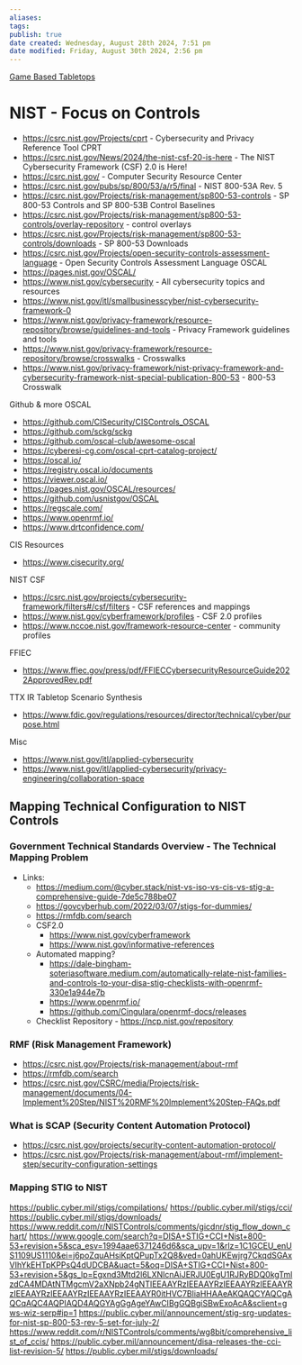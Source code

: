```yaml
---
aliases: 
tags: 
publish: true
date created: Wednesday, August 28th 2024, 7:51 pm
date modified: Friday, August 30th 2024, 2:56 pm
---
```


[Game Based Tabletops](../Game-Based%20Tabletops/Game-Based%20Tabletops.md)

# NIST - Focus on Controls

- https://csrc.nist.gov/Projects/cprt - Cybersecurity and Privacy Reference Tool CPRT
- https://csrc.nist.gov/News/2024/the-nist-csf-20-is-here - The NIST Cybersecurity Framework (CSF) 2.0 is Here!
- https://csrc.nist.gov/ - Computer Security Resource Center
- https://csrc.nist.gov/pubs/sp/800/53/a/r5/final - NIST 800-53A Rev. 5
- https://csrc.nist.gov/Projects/risk-management/sp800-53-controls - SP 800-53 Controls and SP 800-53B Control Baselines
- https://csrc.nist.gov/Projects/risk-management/sp800-53-controls/overlay-repository - control overlays
- https://csrc.nist.gov/Projects/risk-management/sp800-53-controls/downloads - SP 800-53 Downloads
- https://csrc.nist.gov/Projects/open-security-controls-assessment-language - Open Security Controls Assessment Language OSCAL
- https://pages.nist.gov/OSCAL/
- https://www.nist.gov/cybersecurity - All cybersecurity topics and resources
- https://www.nist.gov/itl/smallbusinesscyber/nist-cybersecurity-framework-0
- https://www.nist.gov/privacy-framework/resource-repository/browse/guidelines-and-tools - Privacy Framework guidelines and tools
- https://www.nist.gov/privacy-framework/resource-repository/browse/crosswalks - Crosswalks
- https://www.nist.gov/privacy-framework/nist-privacy-framework-and-cybersecurity-framework-nist-special-publication-800-53 - 800-53 Crosswalk

Github & more OSCAL

- https://github.com/CISecurity/CISControls_OSCAL
- https://github.com/sckg/sckg
- https://github.com/oscal-club/awesome-oscal
- https://cyberesi-cg.com/oscal-cprt-catalog-project/
- https://oscal.io/
- https://registry.oscal.io/documents
- https://viewer.oscal.io/
- https://pages.nist.gov/OSCAL/resources/
- https://github.com/usnistgov/OSCAL
- https://regscale.com/
- https://www.openrmf.io/
- https://www.drtconfidence.com/

CIS Resources
- https://www.cisecurity.org/
    

NIST CSF
- https://csrc.nist.gov/projects/cybersecurity-framework/filters#/csf/filters - CSF references and mappings
- https://www.nist.gov/cyberframework/profiles - CSF 2.0 profiles
- https://www.nccoe.nist.gov/framework-resource-center - community profiles

FFIEC
- https://www.ffiec.gov/press/pdf/FFIECCybersecurityResourceGuide2022ApprovedRev.pdf

TTX 
IR Tabletop Scenario Synthesis
- https://www.fdic.gov/regulations/resources/director/technical/cyber/purpose.html

Misc
- https://www.nist.gov/itl/applied-cybersecurity
- https://www.nist.gov/itl/applied-cybersecurity/privacy-engineering/collaboration-space
    

## Mapping Technical Configuration to NIST Controls

### Government Technical Standards Overview - The Technical Mapping Problem

- Links:
    - https://medium.com/@cyber.stack/nist-vs-iso-vs-cis-vs-stig-a-comprehensive-guide-7de5c788be07
    - https://govcyberhub.com/2022/03/07/stigs-for-dummies/
    - https://rmfdb.com/search
    - CSF2.0
        - https://www.nist.gov/cyberframework
        - https://www.nist.gov/informative-references
    - Automated mapping?
        - https://dale-bingham-soteriasoftware.medium.com/automatically-relate-nist-families-and-controls-to-your-disa-stig-checklists-with-openrmf-330e1a944e7b
        - https://www.openrmf.io/
        - https://github.com/Cingulara/openrmf-docs/releases
    - Checklist Repository - https://ncp.nist.gov/repository

### RMF (Risk Management Framework)

- https://csrc.nist.gov/Projects/risk-management/about-rmf
- https://rmfdb.com/search
- https://csrc.nist.gov/CSRC/media/Projects/risk-management/documents/04-Implement%20Step/NIST%20RMF%20Implement%20Step-FAQs.pdf

### What is SCAP (Security Content Automation Protocol)

- https://csrc.nist.gov/projects/security-content-automation-protocol/
- https://csrc.nist.gov/Projects/risk-management/about-rmf/implement-step/security-configuration-settings

### Mapping STIG to NIST

https://public.cyber.mil/stigs/compilations/
https://public.cyber.mil/stigs/cci/
https://public.cyber.mil/stigs/downloads/
https://www.reddit.com/r/NISTControls/comments/gicdnr/stig_flow_down_chart/
https://www.google.com/search?q=DISA+STIG+CCI+Nist+800-53+revision+5&sca_esv=1994aae6371246d6&sca_upv=1&rlz=1C1GCEU_enUS1109US1110&ei=j6poZquAHsiKptQPupTx2Q8&ved=0ahUKEwjrg7CkqdSGAxVIhYkEHTpKPPsQ4dUDCBA&uact=5&oq=DISA+STIG+CCI+Nist+800-53+revision+5&gs_lp=Egxnd3Mtd2l6LXNlcnAiJERJU0EgU1RJRyBDQ0kgTmlzdCA4MDAtNTMgcmV2aXNpb24gNTIEEAAYRzIEEAAYRzIEEAAYRzIEEAAYRzIEEAAYRzIEEAAYRzIEEAAYRzIEEAAYR0itHVC7BliaHHAAeAKQAQCYAQCgAQCqAQC4AQPIAQD4AQGYAgGgAgeYAwCIBgGQBgiSBwExoAcA&sclient=gws-wiz-serp#ip=1
https://public.cyber.mil/announcement/stig-srg-updates-for-nist-sp-800-53-rev-5-set-for-july-2/
https://www.reddit.com/r/NISTControls/comments/wg8bit/comprehensive_list_of_ccis/
https://public.cyber.mil/announcement/disa-releases-the-cci-list-revision-5/
https://public.cyber.mil/stigs/downloads/